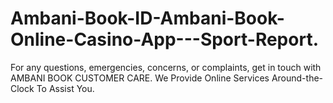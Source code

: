 # Ambani-Book-ID-Ambani-Book-Online-Casino-App---Sport-Report.
For any questions, emergencies, concerns, or complaints, get in touch with AMBANI BOOK CUSTOMER CARE. We Provide Online Services Around-the-Clock To Assist You.
